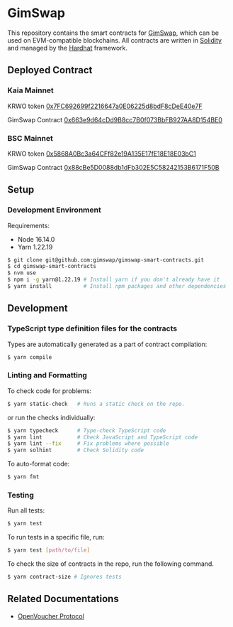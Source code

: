 <!-- prettier-ignore-start -->
<!-- omit in toc -->
# GimSwap
<!-- prettier-ignore-end -->
This repository contains the smart contracts for [GimSwap](https://www.gimswap.com), which can be used on EVM-compatible blockchains. All contracts are written in [Solidity](https://soliditylang.org/) and managed
by the [Hardhat](https://hardhat.org/) framework.

## Deployed Contract

### Kaia Mainnet
KRWO token
[0x7FC692699f2216647a0E06225d8bdF8cDeE40e7F](https://kaiascan.io/token/0x7fc692699f2216647a0e06225d8bdf8cdee40e7f)

GimSwap Contract
[0x663e9d64cDd9B8cc7B0f073BbFB927AA8D154BE0](https://kaiascan.io/address/0x663e9d64cdd9b8cc7b0f073bbfb927aa8d154be0)


### BSC Mainnet
KRWO token
[0x5868A0Bc3a64CFf82e19A135E17fE18E18E03bC1](https://bscscan.com/address/0x5868A0Bc3a64CFf82e19A135E17fE18E18E03bC1)

GimSwap Contract
[0x88cBe5D0088db1dFb302E5C58242153B6171F50B](https://bscscan.com/address/0x88cBe5D0088db1dFb302E5C58242153B6171F50B#tokentxns)


## Setup

### Development Environment

Requirements:

- Node 16.14.0
- Yarn 1.22.19

```sh
$ git clone git@github.com:gimswap/gimswap-smart-contracts.git
$ cd gimswap-smart-contracts
$ nvm use
$ npm i -g yarn@1.22.19 # Install yarn if you don't already have it
$ yarn install          # Install npm packages and other dependencies
```

## Development

### TypeScript type definition files for the contracts

Types are automatically generated as a part of contract compilation:

```sh
$ yarn compile
```

### Linting and Formatting

To check code for problems:

```sh
$ yarn static-check   # Runs a static check on the repo.
```

or run the checks individually:

```sh
$ yarn typecheck      # Type-check TypeScript code
$ yarn lint           # Check JavaScript and TypeScript code
$ yarn lint --fix     # Fix problems where possible
$ yarn solhint        # Check Solidity code
```

To auto-format code:

```sh
$ yarn fmt
```

### Testing

Run all tests:

```sh
$ yarn test
```

To run tests in a specific file, run:

```sh
$ yarn test [path/to/file]
```

To check the size of contracts in the repo, run the following command.

```sh
$ yarn contract-size # Ignores tests
```

## Related Documentations

- [OpenVoucher Protocol](https://victorious-lawyer-65b.notion.site/Open-Protocol-84bc8f4b0b1f4a12ae1b147723de6b72?pvs=4)
